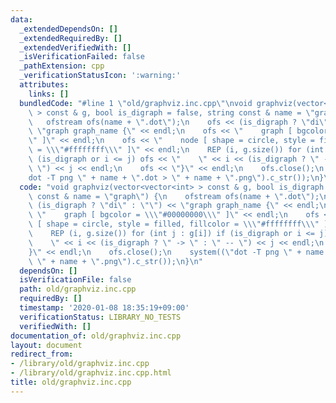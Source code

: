 ```yaml
---
data:
  _extendedDependsOn: []
  _extendedRequiredBy: []
  _extendedVerifiedWith: []
  _isVerificationFailed: false
  _pathExtension: cpp
  _verificationStatusIcon: ':warning:'
  attributes:
    links: []
  bundledCode: "#line 1 \"old/graphviz.inc.cpp\"\nvoid graphviz(vector<vector<int>\
    \ > const & g, bool is_digraph = false, string const & name = \"graph\") {\n \
    \   ofstream ofs(name + \".dot\");\n    ofs << (is_digraph ? \"di\" : \"\") <<\
    \ \"graph graph_name {\" << endl;\n    ofs << \"    graph [ bgcolor = \\\"#00000000\\\
    \" ]\" << endl;\n    ofs << \"    node [ shape = circle, style = filled, fillcolor\
    \ = \\\"#ffffffff\\\" ]\" << endl;\n    REP (i, g.size()) for (int j : g[i]) if\
    \ (is_digraph or i <= j) ofs << \"    \" << i << (is_digraph ? \" -> \" : \" --\
    \ \") << j << endl;\n    ofs << \"}\" << endl;\n    ofs.close();\n    system((\"\
    dot -T png \" + name + \".dot > \" + name + \".png\").c_str());\n}\n"
  code: "void graphviz(vector<vector<int> > const & g, bool is_digraph = false, string\
    \ const & name = \"graph\") {\n    ofstream ofs(name + \".dot\");\n    ofs <<\
    \ (is_digraph ? \"di\" : \"\") << \"graph graph_name {\" << endl;\n    ofs <<\
    \ \"    graph [ bgcolor = \\\"#00000000\\\" ]\" << endl;\n    ofs << \"    node\
    \ [ shape = circle, style = filled, fillcolor = \\\"#ffffffff\\\" ]\" << endl;\n\
    \    REP (i, g.size()) for (int j : g[i]) if (is_digraph or i <= j) ofs << \"\
    \    \" << i << (is_digraph ? \" -> \" : \" -- \") << j << endl;\n    ofs << \"\
    }\" << endl;\n    ofs.close();\n    system((\"dot -T png \" + name + \".dot >\
    \ \" + name + \".png\").c_str());\n}\n"
  dependsOn: []
  isVerificationFile: false
  path: old/graphviz.inc.cpp
  requiredBy: []
  timestamp: '2020-01-08 18:35:19+09:00'
  verificationStatus: LIBRARY_NO_TESTS
  verifiedWith: []
documentation_of: old/graphviz.inc.cpp
layout: document
redirect_from:
- /library/old/graphviz.inc.cpp
- /library/old/graphviz.inc.cpp.html
title: old/graphviz.inc.cpp
---
```

